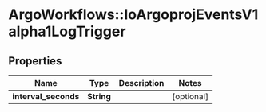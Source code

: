 # ArgoWorkflows::IoArgoprojEventsV1alpha1LogTrigger

## Properties
Name | Type | Description | Notes
------------ | ------------- | ------------- | -------------
**interval_seconds** | **String** |  | [optional] 


